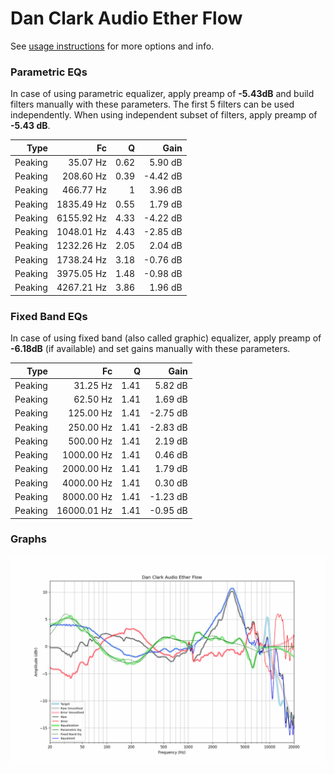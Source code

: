 # Dan Clark Audio Ether Flow
See [usage instructions](https://github.com/jaakkopasanen/AutoEq#usage) for more options and info.

### Parametric EQs
In case of using parametric equalizer, apply preamp of **-5.43dB** and build filters manually
with these parameters. The first 5 filters can be used independently.
When using independent subset of filters, apply preamp of **-5.43 dB**.

| Type    | Fc         |    Q | Gain     |
|--------:|-----------:|-----:|---------:|
| Peaking | 35.07 Hz   | 0.62 | 5.90 dB  |
| Peaking | 208.60 Hz  | 0.39 | -4.42 dB |
| Peaking | 466.77 Hz  | 1    | 3.96 dB  |
| Peaking | 1835.49 Hz | 0.55 | 1.79 dB  |
| Peaking | 6155.92 Hz | 4.33 | -4.22 dB |
| Peaking | 1048.01 Hz | 4.43 | -2.85 dB |
| Peaking | 1232.26 Hz | 2.05 | 2.04 dB  |
| Peaking | 1738.24 Hz | 3.18 | -0.76 dB |
| Peaking | 3975.05 Hz | 1.48 | -0.98 dB |
| Peaking | 4267.21 Hz | 3.86 | 1.96 dB  |

### Fixed Band EQs
In case of using fixed band (also called graphic) equalizer, apply preamp of **-6.18dB**
(if available) and set gains manually with these parameters.

| Type    | Fc          |    Q | Gain     |
|--------:|------------:|-----:|---------:|
| Peaking | 31.25 Hz    | 1.41 | 5.82 dB  |
| Peaking | 62.50 Hz    | 1.41 | 1.69 dB  |
| Peaking | 125.00 Hz   | 1.41 | -2.75 dB |
| Peaking | 250.00 Hz   | 1.41 | -2.83 dB |
| Peaking | 500.00 Hz   | 1.41 | 2.19 dB  |
| Peaking | 1000.00 Hz  | 1.41 | 0.46 dB  |
| Peaking | 2000.00 Hz  | 1.41 | 1.79 dB  |
| Peaking | 4000.00 Hz  | 1.41 | 0.30 dB  |
| Peaking | 8000.00 Hz  | 1.41 | -1.23 dB |
| Peaking | 16000.01 Hz | 1.41 | -0.95 dB |

### Graphs
![](./Dan%20Clark%20Audio%20Ether%20Flow.png)